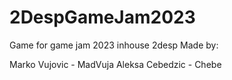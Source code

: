 # 2DespGameJam2023
Game for game jam 2023 inhouse 2desp
Made by:

Marko Vujovic - MadVuja
Aleksa Cebedzic - Chebe
